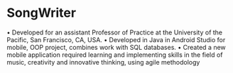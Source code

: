 # SongWriter
•	Developed for an assistant Professor of Practice at the University of the Pacific, San Francisco, CA, USA.
•	Developed in Java in Android Studio for mobile, OOP project, combines work with SQL databases.
•	Created a new mobile application required learning and implementing skills in the field of music, creativity and innovative thinking, using agile methodology
 
